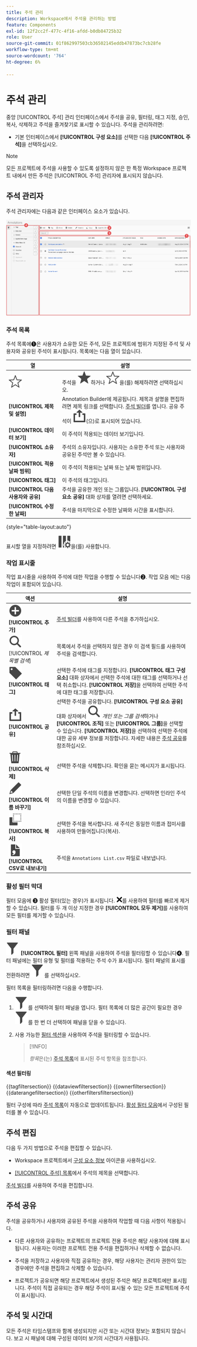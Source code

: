 ```yaml
---
title: 주석 관리
description: Workspace에서 주석을 관리하는 방법
feature: Components
exl-id: 12f2cc2f-477c-4f16-afdd-b0db84725b32
role: User
source-git-commit: 01f862997503cb36502145eddb47873bc7cb28fe
workflow-type: tm+mt
source-wordcount: '764'
ht-degree: 6%

---
```


# 주석 관리

중앙 [!UICONTROL 주석] 관리 인터페이스에서 주석을 공유, 필터링, 태그 지정, 승인, 복사, 삭제하고 주석을 즐겨찾기로 표시할 수 있습니다. 주석을 관리하려면:

* 기본 인터페이스에서 **[!UICONTROL 구성 요소]**&#x200B;를 선택한 다음 **[!UICONTROL 주석]**&#x200B;을 선택하십시오.


>[!NOTE]
>
>모든 프로젝트에 주석을 사용할 수 있도록 설정하지 않은 한 특정 Workspace 프로젝트 내에서 만든 주석은 [!UICONTROL 주석] 관리자에 표시되지 않습니다.
>

## 주석 관리자

주석 관리자에는 다음과 같은 인터페이스 요소가 있습니다.

![주석 인터페이스](assets/annotations-manager.png)

### 주석 목록

주석 목록에➊은 사용자가 소유한 모든 주석, 모든 프로젝트에 범위가 지정된 주석 및 사용자와 공유된 주석이 표시됩니다. 목록에는 다음 열이 있습니다.

| 열 | 설명 |
| --- | --- | 
| ![StarOutline](/help/assets/icons/StarOutline.svg) | 주석을 ![Star](/help/assets/icons/Star.svg)하거나 ![StarOutline](/help/assets/icons/StarOutline.svg)을(를) 해제하려면 선택하십시오. |
| **[!UICONTROL 제목 및 설명]** | Annotation Builder에 제공됩니다. 제목과 설명을 편집하려면 제목 링크를 선택합니다. [주석 빌더](/help/components/annotations/create-annotations.md#annotation-builder)를 엽니다. 공유 주석이 ![공유](/help/assets/icons/Share.svg)(으)로 표시되어 있습니다. |
| **[!UICONTROL 데이터 보기]** | 이 주석이 적용되는 데이터 보기입니다. |
| **[!UICONTROL 소유자]** | 주석의 소유자입니다. 사용자는 소유한 주석 또는 사용자와 공유된 주석만 볼 수 있습니다. |
| **[!UICONTROL 적용 날짜 범위]** | 이 주석이 적용되는 날짜 또는 날짜 범위입니다. |
| **[!UICONTROL 태그]** | 이 주석의 태그입니다. |
| **[!UICONTROL 다음 사용자와 공유]** | 주석을 공유한 개인 또는 그룹입니다. **[!UICONTROL 구성 요소 공유]** 대화 상자를 열려면 선택하세요. |
| **[!UICONTROL 수정한 날짜]** | 주석을 마지막으로 수정한 날짜와 시간을 표시합니다. |

{style="table-layout:auto"}

표시할 열을 지정하려면 ![ColumnSetting](/help/assets/icons/ColumnSetting.svg)을(를) 사용합니다.

### 작업 표시줄

작업 표시줄을 사용하여 주석에 대한 작업을 수행할 수 있습니다➋. 작업 모음 에는 다음 작업이 포함되어 있습니다.

| 액션 | 설명 |
|---|---|
| ![AddCircle](/help/assets/icons/AddCircle.svg) **[!UICONTROL 추가]** | [주석 빌더](create-annotations.md#annotation-builder)를 사용하여 다른 주석을 추가하십시오. |
| ![검색](/help/assets/icons/Search.svg) [!UICONTROL *제목별 검색*] | 목록에서 주석을 선택하지 않은 경우 이 검색 필드를 사용하여 주석을 검색합니다. |
| ![레이블](/help/assets/icons/Label.svg) **[!UICONTROL 태그]** | 선택한 주석에 태그를 지정합니다. **[!UICONTROL 태그 구성 요소]** 대화 상자에서 선택한 주석에 대한 태그를 선택하거나 선택 취소합니다. **[!UICONTROL 저장]**&#x200B;을 선택하여 선택한 주석에 대한 태그를 저장합니다. |
| ![공유](/help/assets/icons/Share.svg) **[!UICONTROL 공유]** | 선택한 주석을 공유합니다. **[!UICONTROL 구성 요소 공유]** 대화 상자에서 ![검색](/help/assets/icons/Search.svg) *개인 또는 그룹 검색*&#x200B;하거나 **[!UICONTROL 조직]** 또는 **[!UICONTROL 그룹]**&#x200B;을 선택할 수 있습니다. **[!UICONTROL 저장]**&#x200B;을 선택하여 선택한 주석에 대한 공유 세부 정보를 저장합니다. 자세한 내용은 [주석 공유](#share-annotations)를 참조하십시오. |
| ![삭제](/help/assets/icons/Delete.svg) **[!UICONTROL 삭제]** | 선택한 주석을 삭제합니다. 확인을 묻는 메시지가 표시됩니다. |
| ![편집](/help/assets/icons/Edit.svg) **[!UICONTROL 이름 바꾸기]** | 선택한 단일 주석의 이름을 변경합니다. 선택하면 인라인 주석의 이름을 변경할 수 있습니다. |
| ![복사](/help/assets/icons/Copy.svg) **[!UICONTROL 복사]** | 선택한 주석을 복사합니다. 새 주석은 동일한 이름과 접미사를 사용하여 만들어집니다(복사). |
| ![FileCSV](/help/assets/icons/FileCSV.svg) **[!UICONTROL CSV로 내보내기]** | 주석을 `Annotations List.csv` 파일로 내보냅니다. |

### 활성 필터 막대

필터 모음에 ➌ 활성 필터(있는 경우)가 표시됩니다. ![CrossSize75](/help/assets/icons/CrossSize75.svg)를 사용하여 필터를 빠르게 제거할 수 있습니다. 필터를 두 개 이상 지정한 경우 **[!UICONTROL 모두 제거]**&#x200B;를 사용하여 모든 필터를 제거할 수 있습니다.

### 필터 패널

![필터](/help/assets/icons/Filter.svg) **[!UICONTROL 필터]** 왼쪽 패널을 사용하여 주석을 필터링할 수 있습니다➍. 필터 패널에는 필터 유형 및 필터를 적용하는 주석 수가 표시됩니다. 필터 패널의 표시를 전환하려면 ![필터](/help/assets/icons/Filter.svg)를 선택하십시오.

필터 목록을 필터링하려면 다음을 수행합니다.

1. ![필터](/help/assets/icons/Filter.svg)를 선택하여 필터 패널을 엽니다. 필터 목록에 더 많은 공간이 필요한 경우 ![필터](/help/assets/icons/Filter.svg)를 한 번 더 선택하여 패널을 닫을 수 있습니다.
1. 사용 가능한 [필터 섹션](#filter-sections)을 사용하여 주석을 필터링할 수 있습니다.

   >[!INFO]
   >
   >*항목*&#x200B;은(는) [주석 목록](manage-annotations.md#annotations-list)에 표시된 주석 항목을 참조합니다.
   > 

#### 섹션 필터링

{{tagfiltersection}}
{{dataviewfiltersection}}
{{ownerfiltersection}}
{{daterangefiltersection}}
{{otherfiltersfiltersection}}


필터 구성에 따라 [주석 목록](manage-annotations.md#annotations-list)이 자동으로 업데이트됩니다. [활성 필터 모음](manage-annotations.md#active-filter-bar)에서 구성된 필터를 볼 수 있습니다.


## 주석 편집

다음 두 가지 방법으로 주석을 편집할 수 있습니다.

* Workspace 프로젝트에서 [구성 요소 정보](/help/components/use-components-in-workspace.md#component-info) 아이콘을 사용하십시오.

* [[!UICONTROL 주석] 목록](#annotations-list)에서 주석의 제목을 선택합니다.

[주석 빌더](/help/components/annotations/create-annotations.md#annotation-builder)를 사용하여 주석을 편집합니다.

## 주석 공유

주석을 공유하거나 사용자와 공유된 주석을 사용하여 작업할 때 다음 사항이 적용됩니다.

* 다른 사용자와 공유하는 프로젝트의 프로젝트 전용 주석은 해당 사용자에 대해 표시됩니다. 사용자는 이러한 프로젝트 전용 주석을 편집하거나 삭제할 수 없습니다.
* 주석을 저장하고 사용자와 직접 공유하는 경우, 해당 사용자는 관리자 권한이 있는 경우에만 주석을 편집하고 삭제할 수 있습니다.

* 프로젝트가 공유되면 해당 프로젝트에서 생성된 주석은 해당 프로젝트에만 표시됩니다. 주석이 직접 공유되는 경우 해당 주석이 표시될 수 있는 모든 프로젝트에 주석이 표시됩니다.

## 주석 및 시간대

모든 주석은 타임스탬프와 함께 생성되지만 시간 또는 시간대 정보는 포함되지 않습니다. 보고 시 패널에 대해 구성된 데이터 보기의 시간대가 사용됩니다.
